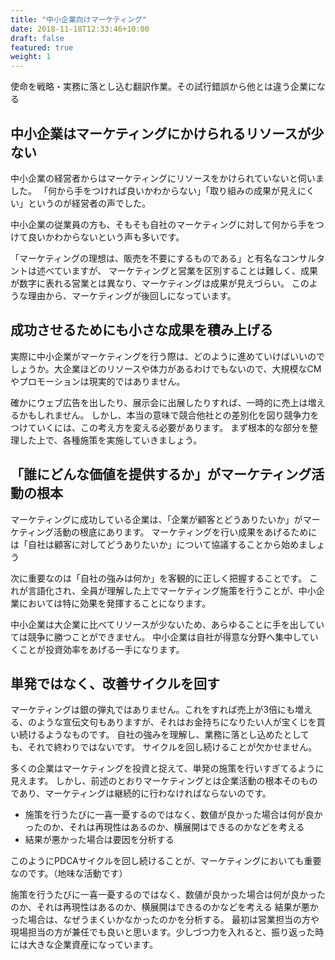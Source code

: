 ```yaml
---
title: "中小企業向けマーケティング"
date: 2018-11-18T12:33:46+10:00
draft: false
featured: true
weight: 1
---
```

使命を戦略・実務に落とし込む翻訳作業。その試行錯誤から他とは違う企業になる


## 中小企業はマーケティングにかけられるリソースが少ない

中小企業の経営者からはマーケティングにリソースをかけられていないと伺いました。
「何から手をつければ良いかわからない」「取り組みの成果が見えにくい」というのが経営者の声でした。

中小企業の従業員の方も、そもそも自社のマーケティングに対して何から手をつけて良いかわからないという声も多いです。

「マーケティングの理想は、販売を不要にするものである」と有名なコンサルタントは述べていますが、
マーケティングと営業を区別することは難しく、成果が数字に表れる営業とは異なり、マーケティングは成果が見えづらい。
このような理由から、マーケティングが後回しになっています。

## 成功させるためにも小さな成果を積み上げる

実際に中小企業がマーケティングを行う際は、どのように進めていけばいいのでしょうか。大企業ほどのリソースや体力があるわけでもないので、大規模なCMやプロモーションは現実的ではありません。

確かにウェブ広告を出したり、展示会に出展したりすれば、一時的に売上は増えるかもしれません。
しかし、本当の意味で競合他社との差別化を図り競争力をつけていくには、この考え方を変える必要があります。
まず根本的な部分を整理した上で、各種施策を実施していきましょう。

## 「誰にどんな価値を提供するか」がマーケティング活動の根本

マーケティングに成功している企業は、「企業が顧客とどうありたいか」がマーケティング活動の根底にあります。
マーケティングを行い成果をあげるためには「自社は顧客に対してどうありたいか」について協議することから始めましょう

次に重要なのは「自社の強みは何か」を客観的に正しく把握することです。
これが言語化され、全員が理解した上でマーケティング施策を行うことが、中小企業においては特に効果を発揮することになります。

中小企業は大企業に比べてリソースが少ないため、あらゆることに手を出していては競争に勝つことができません。
中小企業は自社が得意な分野へ集中していくことが投資効率をあげる一手になります。


## 単発ではなく、改善サイクルを回す

マーケティングは銀の弾丸ではありません。これをすれば売上が3倍にも増える、のような宣伝文句もありますが、それはお金持ちになりたい人が宝くじを買い続けるようなものです。
自社の強みを理解し、業務に落とし込めたとしても、それで終わりではないです。
サイクルを回し続けることが欠かせません。

多くの企業はマーケティングを投資と捉えて、単発の施策を行いすぎてるように見えます。
しかし、前述のとおりマーケティングとは企業活動の根本そのものであり、マーケティングは継続的に行わなければならないのです。

- 施策を行うたびに一喜一憂するのではなく、数値が良かった場合は何が良かったのか、それは再現性はあるのか、横展開はできるのかなどを考える
- 結果が悪かった場合は要因を分析する

このようにPDCAサイクルを回し続けることが、マーケティングにおいても重要なのです。（地味な活動です）

施策を行うたびに一喜一憂するのではなく、数値が良かった場合は何が良かったのか、それは再現性はあるのか、横展開はできるのかなどを考える
結果が悪かった場合は、なぜうまくいかなかったのかを分析する。
最初は営業担当の方や現場担当の方が兼任でも良いと思います。少しづつ力を入れると、振り返った時には大きな企業資産になっています。

